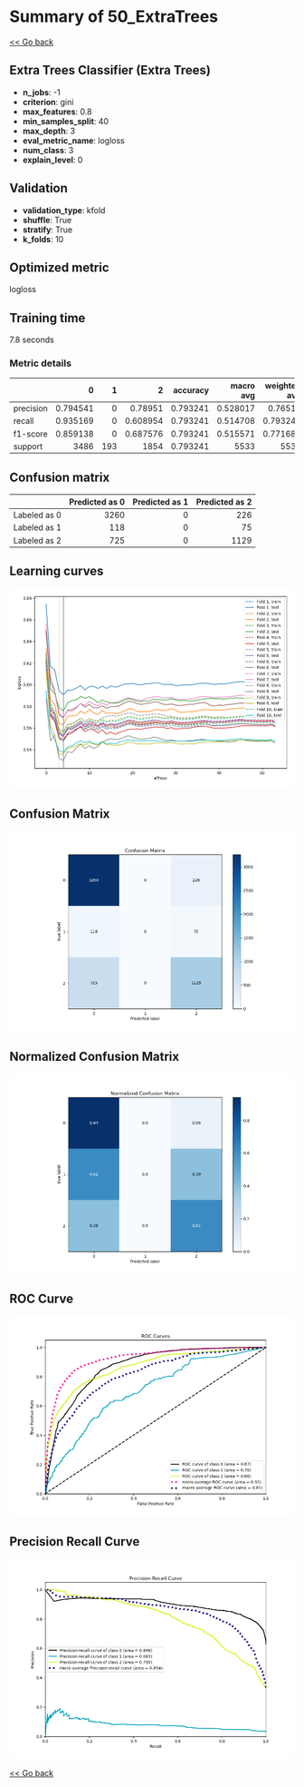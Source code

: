 # Summary of 50_ExtraTrees

[<< Go back](../README.md)


## Extra Trees Classifier (Extra Trees)
- **n_jobs**: -1
- **criterion**: gini
- **max_features**: 0.8
- **min_samples_split**: 40
- **max_depth**: 3
- **eval_metric_name**: logloss
- **num_class**: 3
- **explain_level**: 0

## Validation
 - **validation_type**: kfold
 - **shuffle**: True
 - **stratify**: True
 - **k_folds**: 10

## Optimized metric
logloss

## Training time

7.8 seconds

### Metric details
|           |           0 |   1 |           2 |   accuracy |   macro avg |   weighted avg |   logloss |
|:----------|------------:|----:|------------:|-----------:|------------:|---------------:|----------:|
| precision |    0.794541 |   0 |    0.78951  |   0.793241 |    0.528017 |       0.76514  |  0.557181 |
| recall    |    0.935169 |   0 |    0.608954 |   0.793241 |    0.514708 |       0.793241 |  0.557181 |
| f1-score  |    0.859138 |   0 |    0.687576 |   0.793241 |    0.515571 |       0.771683 |  0.557181 |
| support   | 3486        | 193 | 1854        |   0.793241 | 5533        |    5533        |  0.557181 |


## Confusion matrix
|              |   Predicted as 0 |   Predicted as 1 |   Predicted as 2 |
|:-------------|-----------------:|-----------------:|-----------------:|
| Labeled as 0 |             3260 |                0 |              226 |
| Labeled as 1 |              118 |                0 |               75 |
| Labeled as 2 |              725 |                0 |             1129 |

## Learning curves
![Learning curves](learning_curves.png)
## Confusion Matrix

![Confusion Matrix](confusion_matrix.png)


## Normalized Confusion Matrix

![Normalized Confusion Matrix](confusion_matrix_normalized.png)


## ROC Curve

![ROC Curve](roc_curve.png)


## Precision Recall Curve

![Precision Recall Curve](precision_recall_curve.png)



[<< Go back](../README.md)
